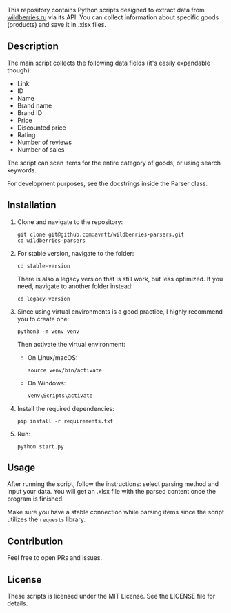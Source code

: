 This repository contains Python scripts designed to extract data from [wildberries.ru](wildberries.ru) via its API. You can collect information about specific goods (products) and save it in .xlsx files.
 
## Description
The main script collects the following data fields (it's easily expandable though):
- Link
- ID
- Name
- Brand name
- Brand ID
- Price
- Discounted price
- Rating
- Number of reviews
- Number of sales

The script can scan items for the entire category of goods, or using search keywords.

For development purposes, see the docstrings inside the Parser class.

## Installation
1. Clone and navigate to the repository:
    ```
    git clone git@github.com:avrtt/wildberries-parsers.git
    cd wildberries-parsers
    ```

2. For stable version, navigate to the folder:
    ```
    cd stable-version
    ```

    There is also a legacy version that is still work, but less optimized. If you need, navigate to another folder instead:
    ```
    cd legacy-version
    ```

3. Since using virtual environments is a good practice, I highly recommend you to create one:
    ```
    python3 -m venv venv
    ```

    Then activate the virtual environment:
    - On Linux/macOS:
        ```
        source venv/bin/activate
        ```
    - On Windows:
        ```
        venv\Scripts\activate
        ```

4. Install the required dependencies:
    ```
    pip install -r requirements.txt
    ```

5. Run:
    ```
    python start.py
    ```

## Usage
After running the script, follow the instructions: select parsing method and input your data. You will get an .xlsx file with the parsed content once the program is finished.

Make sure you have a stable connection while parsing items since the script utilizes the `requests` library.

## Contribution
Feel free to open PRs and issues.

## License
These scripts is licensed under the MIT License. See the LICENSE file for details.


